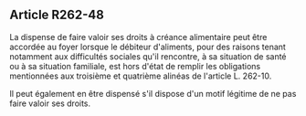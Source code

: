 ## Article R262-48

La dispense de faire valoir ses droits à créance alimentaire peut être accordée au foyer lorsque le débiteur
d'aliments, pour des raisons tenant notamment aux difficultés sociales qu'il rencontre, à sa situation de santé
ou à sa situation familiale, est hors d'état de remplir les obligations mentionnées aux troisième et quatrième
alinéas de l'article L. 262-10.

Il peut également en être dispensé s'il dispose d'un motif légitime de ne pas faire valoir ses droits.

